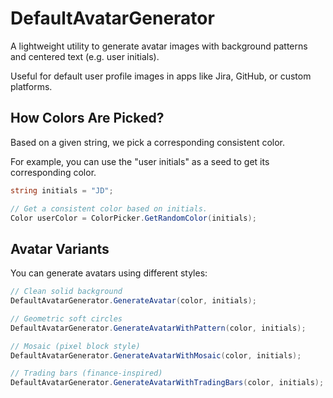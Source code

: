# DefaultAvatarGenerator

A lightweight utility to generate avatar images with background patterns and centered text (e.g. user initials).

Useful for default user profile images in apps like Jira, GitHub, or custom platforms.

## How Colors Are Picked?

Based on a given string, we pick a corresponding consistent color.

For example, you can use the "user initials" as a seed to get its corresponding color.

```csharp
string initials = "JD";

// Get a consistent color based on initials.
Color userColor = ColorPicker.GetRandomColor(initials);
```

## Avatar Variants

You can generate avatars using different styles:

```csharp
// Clean solid background
DefaultAvatarGenerator.GenerateAvatar(color, initials);

// Geometric soft circles
DefaultAvatarGenerator.GenerateAvatarWithPattern(color, initials);

// Mosaic (pixel block style)
DefaultAvatarGenerator.GenerateAvatarWithMosaic(color, initials);

// Trading bars (finance-inspired)
DefaultAvatarGenerator.GenerateAvatarWithTradingBars(color, initials);
```
